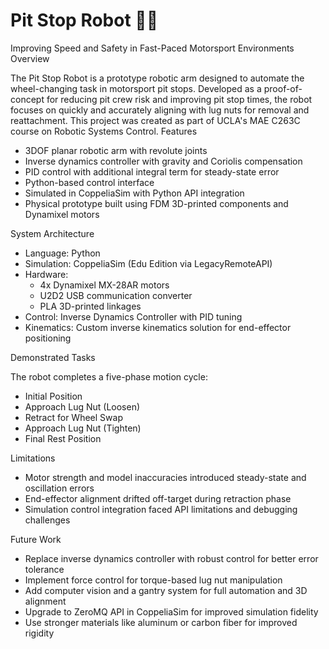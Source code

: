 # Pit Stop Robot 🚗🤖

Improving Speed and Safety in Fast-Paced Motorsport Environments
Overview

The Pit Stop Robot is a prototype robotic arm designed to automate the wheel-changing task in motorsport pit stops. Developed as a proof-of-concept for reducing pit crew risk and improving pit stop times, the robot focuses on quickly and accurately aligning with lug nuts for removal and reattachment. This project was created as part of UCLA's MAE C263C course on Robotic Systems Control.
Features

- 3DOF planar robotic arm with revolute joints
- Inverse dynamics controller with gravity and Coriolis compensation
- PID control with additional integral term for steady-state error
- Python-based control interface
- Simulated in CoppeliaSim with Python API integration
- Physical prototype built using FDM 3D-printed components and Dynamixel motors

System Architecture

- Language: Python
- Simulation: CoppeliaSim (Edu Edition via LegacyRemoteAPI)
- Hardware:
  - 4x Dynamixel MX-28AR motors
  - U2D2 USB communication converter
  - PLA 3D-printed linkages
- Control: Inverse Dynamics Controller with PID tuning
- Kinematics: Custom inverse kinematics solution for end-effector positioning

Demonstrated Tasks

The robot completes a five-phase motion cycle:
- Initial Position
- Approach Lug Nut (Loosen)
- Retract for Wheel Swap
- Approach Lug Nut (Tighten)
- Final Rest Position

Limitations

- Motor strength and model inaccuracies introduced steady-state and oscillation errors
- End-effector alignment drifted off-target during retraction phase
- Simulation control integration faced API limitations and debugging challenges

Future Work

- Replace inverse dynamics controller with robust control for better error tolerance
- Implement force control for torque-based lug nut manipulation
- Add computer vision and a gantry system for full automation and 3D alignment
- Upgrade to ZeroMQ API in CoppeliaSim for improved simulation fidelity
- Use stronger materials like aluminum or carbon fiber for improved rigidity
